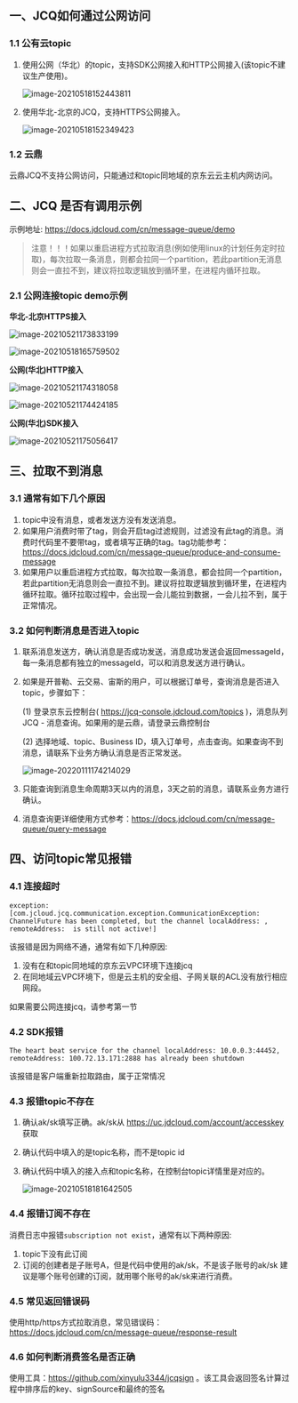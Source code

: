 ## 一、JCQ如何通过公网访问

### 1.1 公有云topic

1. 使用公网（华北）的topic，支持SDK公网接入和HTTP公网接入(该topic不建议生产使用)。

   ![image-20210518152443811](images/image-20210518152443811.png)

2. 使用华北-北京的JCQ，支持HTTPS公网接入。

   ![image-20210518152349423](images/image-20210518152349423.png)

### 1.2 云鼎

云鼎JCQ不支持公网访问，只能通过和topic同地域的京东云云主机内网访问。

## 二、JCQ 是否有调用示例

示例地址: https://docs.jdcloud.com/cn/message-queue/demo

> 注意！！！如果以重启进程方式拉取消息(例如使用linux的计划任务定时拉取)，每次拉取一条消息，则都会拉同一个partition，若此partition无消息则会一直拉不到，建议将拉取逻辑放到循环里，在进程内循环拉取。

### 2.1 公网连接topic demo示例

**华北-北京HTTPS接入**

![image-20210521173833199](images/image-20210521173833199.png)

![image-20210518165759502](images/image-20210518165759502.png)

**公网(华北)HTTP接入** 

![image-20210521174318058](images/image-20210521174318058.png)

![image-20210521174424185](images/image-20210521174424185.png)

**公网(华北)SDK接入**

![image-20210521175056417](images/image-20210521175056417.png)

## 三、拉取不到消息

### 3.1 通常有如下几个原因

1. topic中没有消息，或者发送方没有发送消息。
2. 如果用户消费时带了tag，则会开启tag过滤规则，过滤没有此tag的消息。消费时代码里不要带tag，或者填写正确的tag。tag功能参考：https://docs.jdcloud.com/cn/message-queue/produce-and-consume-message
3. 如果用户以重启进程方式拉取，每次拉取一条消息，都会拉同一个partition，若此partition无消息则会一直拉不到。建议将拉取逻辑放到循环里，在进程内循环拉取。循环拉取过程中，会出现一会儿能拉到数据，一会儿拉不到，属于正常情况。

### 3.2 如何判断消息是否进入topic

1. 联系消息发送方，确认消息是否成功发送，消息成功发送会返回messageId，每一条消息都有独立的messageId，可以和消息发送方进行确认。

2. 如果是开普勒、云交易、宙斯的用户，可以根据订单号，查询消息是否进入topic，步骤如下：

   (1) 登录京东云控制台( https://jcq-console.jdcloud.com/topics )，消息队列JCQ - 消息查询。如果用的是云鼎，请登录云鼎控制台

   (2) 选择地域、topic、Business ID，填入订单号，点击查询。如果查询不到消息，请联系下业务方确认消息是否正常发送。

   ![image-20220111174214029](images/image-20220111174214029.png)

3. 只能查询到消息生命周期3天以内的消息，3天之前的消息，请联系业务方进行确认。

4. 消息查询更详细使用方式参考：https://docs.jdcloud.com/cn/message-queue/query-message

## 四、访问topic常见报错

### 4.1 连接超时

```
exception:[com.jcloud.jcq.communication.exception.CommunicationException: ChannelFuture has been completed, but the channel localAddress: , remoteAddress:  is still not active!]
```

该报错是因为网络不通，通常有如下几种原因: 

1. 没有在和topic同地域的京东云VPC环境下连接jcq
2. 在同地域云VPC环境下，但是云主机的安全组、子网关联的ACL没有放行相应网段。

如果需要公网连接jcq，请参考第一节

### 4.2 SDK报错

```
The heart beat service for the channel localAddress: 10.0.0.3:44452, remoteAddress: 100.72.13.171:2888 has already been shutdown
```

该报错是客户端重新拉取路由，属于正常情况

### 4.3 报错topic不存在

1. 确认ak/sk填写正确。ak/sk从 https://uc.jdcloud.com/account/accesskey 获取

2. 确认代码中填入的是topic名称，而不是topic id

3. 确认代码中填入的接入点和topic名称，在控制台topic详情里是对应的。

   ![image-20210518181642505](images/image-20210518181642505.png)

### 4.4 报错订阅不存在

消费日志中报错`subscription not exist`，通常有以下两种原因:
1. topic下没有此订阅
2. 订阅的创建者是子账号A，但是代码中使用的ak/sk，不是该子账号的ak/sk
    建议是哪个账号创建的订阅，就用哪个账号的ak/sk来进行消费。

### 4.5 常见返回错误码

使用http/https方式拉取消息，常见错误码：https://docs.jdcloud.com/cn/message-queue/response-result

### 4.6 如何判断消费签名是否正确

使用工具：https://github.com/xinyulu3344/jcqsign 。该工具会返回签名计算过程中排序后的key、signSource和最终的签名

